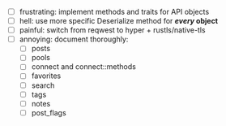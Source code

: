 - [ ] frustrating: implement methods and traits for API objects
- [ ] hell: use more specific Deserialize method for ***every* object**
- [ ] painful: switch from reqwest to hyper + rustls/native-tls
- [ ] annoying: document thoroughly:
    - [ ] posts
    - [ ] pools
    - [ ] connect and connect::methods
    - [ ] favorites
    - [ ] search
    - [ ] tags
    - [ ] notes
    - [ ] post_flags
